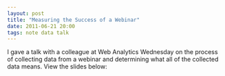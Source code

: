 ```yaml
---
layout: post
title: "Measuring the Success of a Webinar"
date: 2011-06-21 20:00
tags: note data talk
---
```


I gave a talk with a colleague at Web Analytics Wednesday on the process of
collecting data from a webinar and determining what all of the collected data
means. View the slides below:

<script async class="speakerdeck-embed"
data-id="67b07160d1f3013048455eac219e74d9" data-ratio="1.33507170795306"
src="//speakerdeck.com/assets/embed.js"></script>
